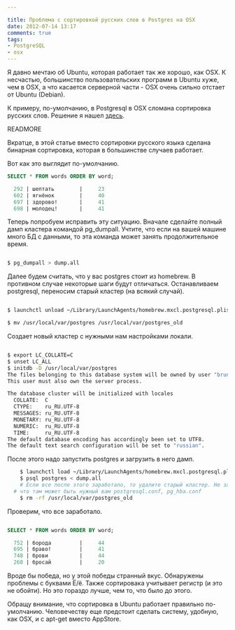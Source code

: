 ```yaml
---

title: Проблема с сортировкой русских слов в Postgres на OSX
date: 2012-07-14 13:17
comments: true
tags:
- PostgreSQL
- osx
---
```


Я давно мечтаю об Ubuntu, которая работает так же хорошо, как OSX. К несчастью, большинство пользовательских программ в
Ubuntu хуже, чем в OSX, а что касается серверной части - OSX очень сильно отстает от Ubuntu (Debian).

К примеру, по-умолчанию, в Postgresql в OSX сломана сортировка русских слов. Решение я нашел
[здесь](http://chipiga.pp.ua/sql/kak-zastavit-postgresql-pravilno-sortirovat-utf8-kirillitsu-na-mac-os-x/).

READMORE

Вкратце, в этой статье вместо сортировки русского языка сделана бинарная сортировка, которая в большинстве случаев
работает.

Вот как это выглядит по-умолчанию.

```sql
SELECT * FROM words ORDER BY word;

  292 | шептать        |     23
  602 | ягнёнок        |     40
  697 | здорово!       |     41
  698 | молодец!       |     41
```

Теперь попробуем исправить эту ситуацию. Вначале сделайте полный дамп кластера командой pg_dumpall. Учтите, что если на
вашей машине много БД с данными, то эта команда может занять продолжительное время.

```sh

$ pg_dumpall > dump.all

```

Далее будем считать, что у вас postgres стоит из homebrew. В противном случае некоторые шаги будут отличаться.
Останавливаем postgresql, переносим старый кластер (на всякий случай).

```sh

$ launchctl unload ~/Library/LaunchAgents/homebrew.mxcl.postgresql.plist

$ mv /usr/local/var/postgres /usr/local/var/postgres_old
```

Создает новый кластер с нужными нам настройками локали.

```sh

$ export LC_COLLATE=C
$ unset LC_ALL
$ initdb -D /usr/local/var/postgres
The files belonging to this database system will be owned by user "brun".
This user must also own the server process.

The database cluster will be initialized with locales
  COLLATE:  C
  CTYPE:    ru_RU.UTF-8
  MESSAGES: ru_RU.UTF-8
  MONETARY: ru_RU.UTF-8
  NUMERIC:  ru_RU.UTF-8
  TIME:     ru_RU.UTF-8
The default database encoding has accordingly been set to UTF8.
The default text search configuration will be set to "russian".

```

После этого надо запустить postgres и загрузить в него дамп.

```sh
	$ launchctl load ~/Library/LaunchAgents/homebrew.mxcl.postgresql.plist
	$ psql postgres < dump.all
	# Если все после этого заработало, то удалите старый кластер. Не забудьте,
  # что там может быть нужный вам postgresql.conf, pg_hba.conf
	$ rm -rf /usr/local/var/postgres_old
```

Проверим, что все заработало.

```sql

SELECT * FROM words ORDER BY word;

  752 | борода         |     44
  695 | браво!         |     41
  748 | брови          |     44
  268 | бросай         |     20

```

Вроде бы победа, но у этой победы странный вкус. Обнаружены проблемы с буквами Ё/ё. Также сортировака учитывает регистр
(и это не обойти). Но это гораздо лучше, чем то, что было до этого.

Обращу внимание, что сортировка в Ubuntu работает правильно по-умолчанию. Человечеству еще предстоит сделать систему,
удобную, как OSX, и с apt-get вместо AppStore.
